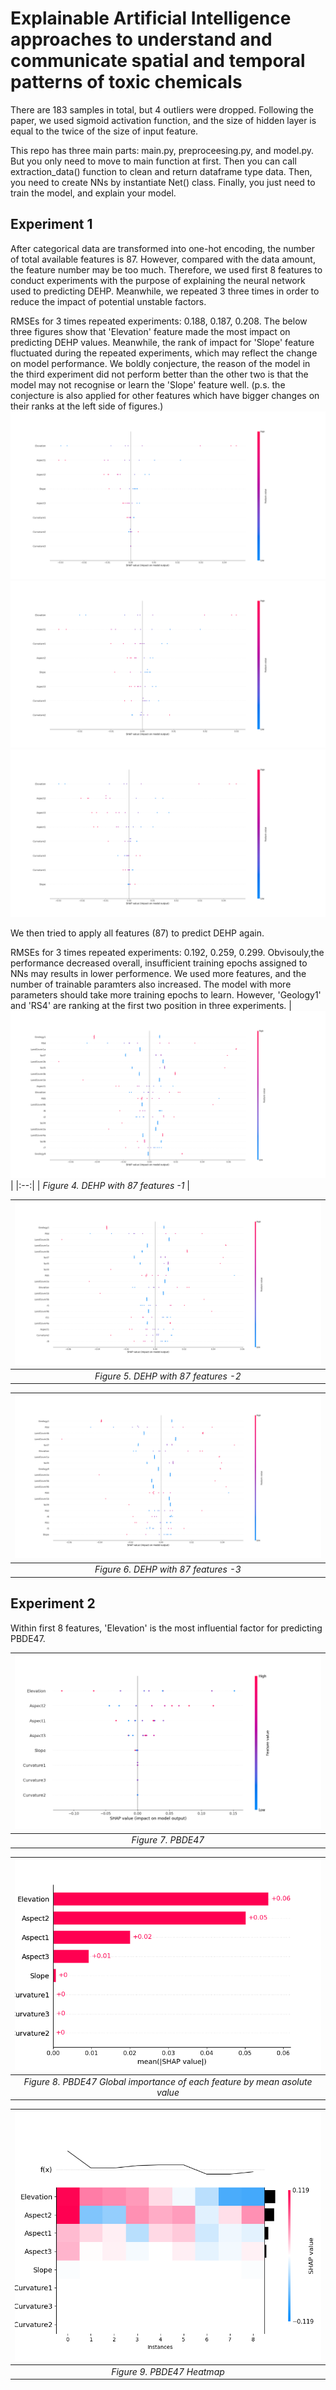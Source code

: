 # Explainable Artificial Intelligence approaches to understand and communicate spatial and temporal patterns of toxic chemicals

There are 183 samples in total, but 4 outliers were dropped. Following the paper, we used sigmoid activation function, and the size of hidden layer is equal to the twice of the size of input feature.

This repo has three main parts: main.py, preproceesing.py, and model.py. But you only need to move to main function at first.  Then you can call extraction_data() function to clean and return dataframe type data. Then, you need to create NNs by instantiate Net() class. Finally, you just need to train the model, and explain your model.

## Experiment 1

After categorical data are transformed into one-hot encoding, the number of total available features is 87. However, compared with the data amount, the feature number may be too much. Therefore, we used first 8 features to conduct experiments with the purpose of explaining the neural network used to predicting DEHP. Meanwhile, we repeated 3 three times in order to reduce the impact of potential unstable factors.

RMSEs for 3 times repeated experiments: 0.188, 0.187, 0.208. The below three figures show that 'Elevation' feature made the most impact on predicting DEHP values. Meanwhile, the rank of impact for 'Slope' feature fluctuated during the repeated experiments, which may reflect the change on model performance. We boldly conjecture, the reason of the model in the third experiment did not perform better than the other two is that the model may not recognise or learn the 'Slope' feature well. (p.s. the conjecture is also applied for other features which have bigger changes on their ranks at the left side of figures.)  
![1](Figure_1.png)
![2](Figure_2.png)
![3](Figure_3.png)

We then tried to apply all features (87) to predict DEHP again.

RMSEs for 3 times repeated experiments: 0.192, 0.259, 0.299. Obvisouly,the performance decreased overall, insufficient training epochs assigned to NNs may results in lower performence. We used more features, and the number of trainable paramters also increased. The model with more parameters should take more training epochs to learn. However, 'Geology1' and 'RS4' are ranking at the first two position in three experiments.
| ![4](Figure_4.png) | 
|:--:| 
| *Figure 4. DEHP with 87 features -1* |

| ![5](Figure_5.png) | 
|:--:| 
| *Figure 5. DEHP with 87 features -2* |

| ![6](Figure_6.png) | 
|:--:| 
| *Figure 6. DEHP with 87 features -3* |




## Experiment 2
Within first 8 features, 'Elevation' is the most influential factor for predicting PBDE47.

| ![7](PBDE47_1.png) | 
|:--:| 
| *Figure 7. PBDE47* |

| ![8](PBDE47_2.png) | 
|:--:| 
| *Figure 8. PBDE47 Global importance of each feature by mean asolute value* |

| ![9](PBDE47_3.png) | 
|:--:| 
| *Figure 9. PBDE47 Heatmap* |
